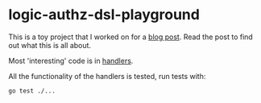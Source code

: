 # logic-authz-dsl-playground

This is a toy project that I worked on for a [blog
post](https://charlieegan3.com/posts/2021-05-08-authorization-dsls-in-go/).
Read the post to find out what this is all about.

Most 'interesting' code is in
[handlers](https://github.com/charlieegan3/logic-authz-dsl-playground/tree/main/internal/handlers).

All the functionality of the handlers is tested, run tests with:

```
go test ./...
```
